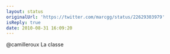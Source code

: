 ```yaml
---
layout: status
originalUrl: 'https://twitter.com/marcgg/status/22629303979'
isReply: true
date: 2010-08-31 16:09:20
---
```


@camilleroux La classe

